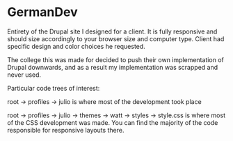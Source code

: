 # GermanDev
Entirety of the Drupal site I designed for a client.  It is fully responsive and should size accordingly to your browser size and computer type.  Client had specific design and color choices he requested.  

The college this was made for decided to push their own implementation of Drupal downwards, and as a result my implementation was scrapped and never used.  

Particular code trees of interest:


root -> profiles -> julio is where most of the development took place


root -> profiles -> julio -> themes -> watt -> styles -> style.css is where most of the CSS development was made.  You can find the majority of the code responsible for responsive layouts there.
